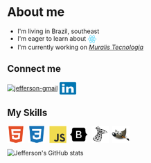 # About me
- I'm living in Brazil, southeast
- I'm eager to learn about <kbd><img align="center" alt="react" height="20" width="20" src="https://raw.githubusercontent.com/devicons/devicon/master/icons/react/react-original.svg" style="max-width:100%;"></kbd>
- I'm currently working on [*Muralis Tecnologia*](https://muralis.com.br/)

## Connect me
<a href="mailto:jperluxo@gmail.com?subject=Contato%20pelo%20Github"> <img align="center" alt="jefferson-gmail" height="35" width="35" src="https://icons.iconarchive.com/icons/dtafalonso/android-lollipop/256/Gmail-icon.png" style="max-width:100%;"></a>
<a href="https://www.linkedin.com/in/jperluxo/"> <img align="center" alt="jefferson-linkedln" height="30" width="40" src="https://raw.githubusercontent.com/devicons/devicon/master/icons/linkedin/linkedin-original.svg" style="max-width:100%;"></a>

## My Skills
<p>
  <kbd>
    <kbd><img align="center" alt="html" height="40" width="40" src="https://raw.githubusercontent.com/devicons/devicon/master/icons/html5/html5-plain.svg" style="max-width:100%;"></kbd>
    <kbd><img align="center" alt="css" height="40" width="40" src="https://raw.githubusercontent.com/devicons/devicon/master/icons/css3/css3-plain.svg" style="max-width:100%;"></kbd>
    <kbd><img align="center" alt="javascript" height="40" width="40" src="https://raw.githubusercontent.com/devicons/devicon/master/icons/javascript/javascript-original.svg" style="max-width:100%;"></kbd>    
    <kbd><img align="center" alt="bootstrap" height="40" width="40" src="https://raw.githubusercontent.com/devicons/devicon/master/icons/bootstrap/bootstrap-plain.svg" style="max-width:100%;"></kbd>
    <kbd><img align="center" alt="microsoftsqlserver" height="40" width="40" src="https://raw.githubusercontent.com/devicons/devicon/master/icons/microsoftsqlserver/microsoftsqlserver-plain.svg" style="max-width:100%;"></kbd>
    <kbd><img align="center" alt="gimp" height="40" width="40" src="https://raw.githubusercontent.com/devicons/devicon/master/icons/gimp/gimp-original.svg" style="max-width:100%;"></kbd>
  </kbd>
</p>

![Jefferson's GitHub stats](https://github-readme-stats.vercel.app/api/top-langs?username=JPerluxo&show_icons=true&theme=dark&locale=en&layout=compact)
